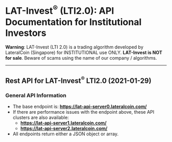 # LAT-Invest<sup>&reg;</sup> (LTI2.0): API Documentation for Institutional Investors
**Warning**: LAT-Invest (LTI 2.0) is a trading algorithm developed by LateralCoin (Singapore) for INSTITUTIONAL use ONLY. **LAT-Invest is NOT for sale**. Beware of scams using the name of our company / algorithms. 
<hr />

## Rest API for LAT-Invest<sup>&reg;</sup> LTI2.0 (2021-01-29)

### General API Information
* The base endpoint is: **https://lat-api-server0.lateralcoin.com/**
* If there are performance issues with the endpoint above, these API clusters are also available:
  * **https://lat-api-server1.lateralcoin.com/**
  * **https://lat-api-server2.lateralcoin.com/**
* All endpoints return either a JSON object or array.
